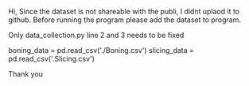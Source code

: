 Hi,
Since the dataset is not shareable with the publi, I didnt uplaod it to github. Before running the program please add the dataset to program.

Only data_collection.py line 2 and 3 needs to be fixed

boning_data = pd.read_csv('./Boning.csv')
slicing_data = pd.read_csv('.Slicing.csv')

Thank you
